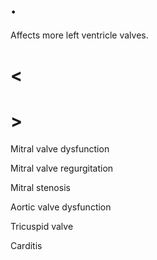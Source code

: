 # .

Affects more left ventricle valves.

# <

# >

Mitral valve dysfunction

Mitral valve regurgitation

Mitral stenosis

Aortic valve dysfunction

Tricuspid valve

Carditis
